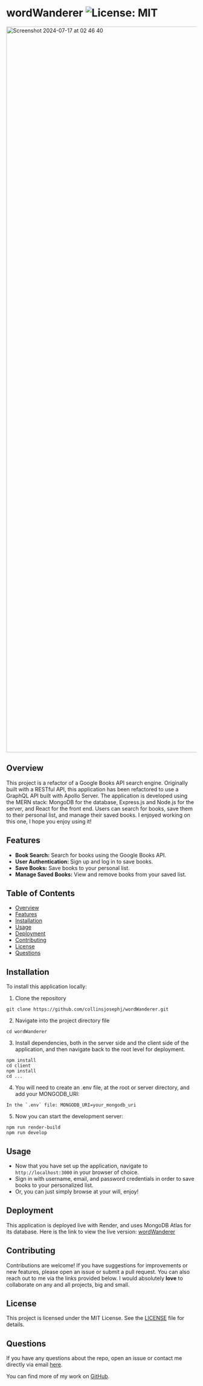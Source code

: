 # wordWanderer  ![License: MIT](https://img.shields.io/badge/License-MIT-yellow.svg)

<img width="1918" alt="Screenshot 2024-07-17 at 02 46 40" src="https://github.com/user-attachments/assets/5cf70eea-204e-4187-9fb2-e04026f2bbc9">

## Overview

This project is a refactor of a Google Books API search engine. Originally built with a RESTful API, this application has been refactored to use a GraphQL API built with Apollo Server. The application is developed using the MERN stack: MongoDB for the database, Express.js and Node.js for the server, and React for the front end. Users can search for books, save them to their personal list, and manage their saved books. I enjoyed working on this one, I hope you enjoy using it!

## Features

- **Book Search:** Search for books using the Google Books API.
- **User Authentication:** Sign up and log in to save books.
- **Save Books:** Save books to your personal list.
- **Manage Saved Books:** View and remove books from your saved list.

## Table of Contents

- [Overview](#overview)
- [Features](#features)
- [Installation](#installation)
- [Usage](#usage)
- [Deployment](#deployment)
- [Contributing](#contributing)
- [License](#license)
- [Questions](#questions)

## Installation

To install this application locally:

1. Clone the repository

```
git clone https://github.com/collinsjosephj/wordWanderer.git
```

2. Navigate into the project directory file
   
```
cd wordWanderer
```

3. Install dependencies, both in the server side and the client side of the application, and then navigate back to the root level for deployment.

```
npm install
cd client
npm install
cd ...
```

4. You will need to create an .env file, at the root or server directory, and add your MONGODB_URI:

```
In the `.env` file: MONGODB_URI=your_mongodb_uri
```

5. Now you can start the development server:

```
npm run render-build
npm run develop
```

## Usage

- Now that you have set up the application, navigate to `http://localhost:3000` in your browser of choice.
- Sign in with username, email, and password credentials in order to save books to your personalized list.
- Or, you can just simply browse at your will, enjoy!

## Deployment

This application is deployed live with Render, and uses MongoDB Atlas for its database.
Here is the link to view the live version: [wordWanderer](https://wordwanderer.onrender.com/)

## Contributing

Contributions are welcome! If you have suggestions for improvements or new features, please open an issue or submit a pull request. You can also reach out to me via the links provided below. I would absolutely **love** to collaborate on any and all projects, big and small.

## License

This project is licensed under the MIT License. See the [LICENSE](https://github.com/collinsjosephj/wordWanderer/blob/main/LICENSE) file for details. 

## Questions

If you have any questions about the repo, open an issue or contact me directly via email [here](mailto:collinsjosephj@gmail.com). 

You can find more of my work on [GitHub](https://github.com/collinsjosephj@gmail.com).


